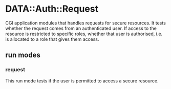 # DATA::Auth::Request

CGI application modules that handles requests for secure resources. It tests
whether the request comes from an authenticated user. If access to the
resource is restricted to specific roles, whether that user is authorised, i.e.
is allocated to a role that gives them access.

## run modes

### request

This run mode tests if the user is permitted to access a secure resource.
